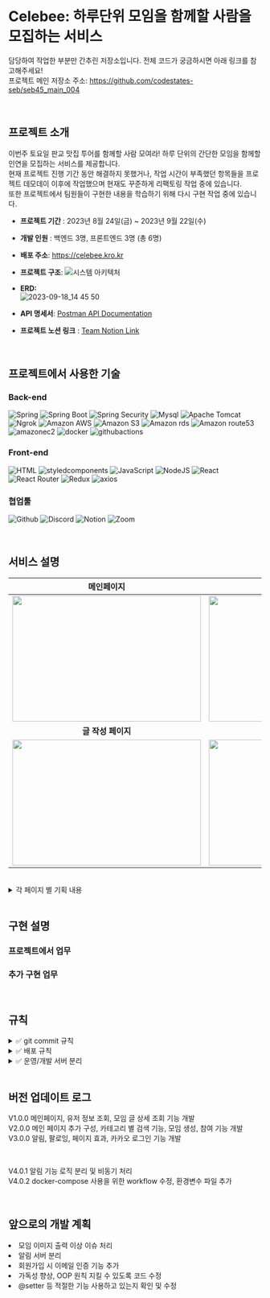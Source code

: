 # Celebee: 하루단위 모임을 함께할 사람을 모집하는 서비스 
담당하여 작업한 부분만 간추린 저장소입니다. 전체 코드가 궁금하시면 아래 링크를 참고해주세요! <br/> 
프로젝트 메인 저장소 주소: https://github.com/codestates-seb/seb45_main_004  <br/> 

<br/> 

## 프로젝트 소개

이번주 토요일 판교 맛집 투어를 함께할 사람 모여라! 하루 단위의 간단한 모임을 함께할 인연을 모집하는 서비스를 제공합니다. <br/> 
현재 프로젝트 진행 기간 동안 해결하지 못했거나, 작업 시간이 부족했던 항목들을 프로젝트 데모데이 이후에 작업했으며 현재도 꾸준하게 리팩토링 작업 중에 있습니다. <br/> 
또한 프로젝트에서 팀원들이 구현한 내용을 학습하기 위해 다시 구현 작업 중에 있습니다. <br/> 

- **프로젝트 기간** : 2023년 8월 24일(금) ~ 2023년 9월 22일(수) <br/> 
  
- **개발 인원** : 백엔드 3명, 프론트엔드 3명 (총 6명)
  
- **배포 주소**: https://celebee.kro.kr

- **프로젝트 구조**:
![시스템 아키텍처](https://github.com/Donga1125/Celebee/assets/96361421/c840fba6-4d58-4b16-8d3a-03a6f3f0f6dd)

- **ERD:** <br/> 
![2023-09-18_14 45 50](https://github.com/Donga1125/Celebee/assets/96361421/d407fe10-5712-48a6-be50-fb514f9634c4)

- **API 명세서**:
   <a href="https://documenter.getpostman.com/view/27566438/2s9Y5YT3fE#2f0b370e-db00-4398-ad98-30c515d21887"> Postman API Documentation  </a>


- **프로젝트 노션 링크** :
  <a href="https://rune-ship-1f2.notion.site/6f2bd5a0a6c24b67996a13271f9bcb03"> Team Notion Link  </a>

<br/> 

## 프로젝트에서 사용한 기술

### Back-end
![Spring](https://img.shields.io/badge/spring-6DB33F?style=for-the-badge&logo=spring&logoColor=white)
![Spring Boot](https://img.shields.io/badge/spring_boot_jpa-6DB33F?style=for-the-badge&logo=springboot&logoColor=white)
![Spring Security](https://img.shields.io/badge/spring_security-6DB33F?style=for-the-badge&logo=springsecurity&logoColor=white)
![Mysql](https://img.shields.io/badge/mysql-4479A1?style=for-the-badge&logo=mysql&logoColor=white)
![Apache Tomcat](https://img.shields.io/badge/apachetomcat-F8DC75?style=for-the-badge&logo=apachetomcat&logoColor=white)
![Ngrok](https://img.shields.io/badge/ngrok-1F1E37?style=for-the-badge&logo=ngrok&logoColor=white)
![Amazon AWS](https://img.shields.io/badge/amazonaws-232F3E?style=for-the-badge&logo=amazonaws&logoColor=white)
![Amazon S3](https://img.shields.io/badge/amazons3-569A31?style=for-the-badge&logo=amazons3&logoColor=white)
![Amazon rds](https://img.shields.io/badge/amazonrds-527FFF?style=for-the-badge&logo=amazonrds&logoColor=white)
![Amazon route53](https://img.shields.io/badge/amazonroute53-8C4FFF?style=for-the-badge&logo=amazonroute53&logoColor=white)
![amazonec2](https://img.shields.io/badge/amazonec2-FF9900?style=for-the-badge&logo=amazonec2&logoColor=white)
![docker](https://img.shields.io/badge/docker-2496ED?style=for-the-badge&logo=docker&logoColor=white)
![githubactions](https://img.shields.io/badge/githubactions-2088FF?style=for-the-badge&logo=githubactions&logoColor=white)


### Front-end

![HTML](https://img.shields.io/badge/html5-E34F26?style=for-the-badge&logo=html5&logoColor=white)
![styledcomponents](https://img.shields.io/badge/styledcomponents-DB7093?style=for-the-badge&logo=styledcomponents&logoColor=white)
![JavaScript](https://img.shields.io/badge/javascript-F7DF1E?style=for-the-badge&logo=javascript&logoColor=black)
![NodeJS](https://img.shields.io/badge/node.js-339933?style=for-the-badge&logo=nodedotjs&logoColor=black)
![React](https://img.shields.io/badge/react-61DAFB?style=for-the-badge&logo=react&logoColor=black)
![React Router](https://img.shields.io/badge/react_router-CA4245?style=for-the-badge&logo=reactrouter&logoColor=black)
![Redux](https://img.shields.io/badge/redux-764ABC?style=for-the-badge&logo=redux&logoColor=white)
![axios](https://img.shields.io/badge/axios-5A29E4?style=for-the-badge&logo=axios&logoColor=white)

### 협업툴

![Github](https://img.shields.io/badge/github-181717?style=for-the-badge&logo=github&logoColor=white)
![Discord](https://img.shields.io/badge/discord-5865F2?style=for-the-badge&logo=discord&logoColor=white)
![Notion](https://img.shields.io/badge/notion-000000?style=for-the-badge&logo=notion&logoColor=white)
![Zoom](https://img.shields.io/badge/zoom-2D8CFF?style=for-the-badge&logo=zoom&logoColor=white)

<br/> 

  ## 서비스 설명
  
|메인페이지|글 상세 페이지|
|:---:|:---:|
|<img src = "https://github.com/codestates-seb/seb45_main_004/assets/129840158/6c06f272-beee-4c30-9078-3b938e958e47" width = "375" height="250">|<img src = "https://github.com/codestates-seb/seb45_main_004/assets/129840158/47e1169c-5528-47ac-9fc2-109565daf31d" width = "375" height="250">|
|<b>글 작성 페이지</b>|<b>마이페이지</b>|
|<img src = "https://github.com/27Lia/fe-sprint-coz-shopping/assets/117743861/d26394d1-6a03-4773-9b62-bc45a1ab1f35" width = "375" height="250">|<img src = "https://github.com/codestates-seb/seb45_main_004/assets/129840158/a6aec436-671e-4c6f-9a62-4ac750004f92" width = "375" height="250">|

<br/> 
<details>
  <summary> 각 페이지 별 기획 내용 </summary>
   <div markdown="1">
    <details>
      <summary> 메인페이지 </summary>
       <div markdown="1">
        <ul>
          <li> 최신순 > 마감 전 > 마감 완료 순서로 우선순위를 설정하여 메인화면 모임 정렬</li>
          <li> 'ALL' 카테고리를 기본으로 하며, 카테고리 변경 시 해당하는 모임 출력</li>
          <li> 무한 스코롤으로 구현하여 많은 모임을 노출시킴 </li>
          <li> 모임 이미지에 전환 애니메이션을 적용해 생동감있는 메인 화면을 구성함 </li>
          <li> 모임 글 제목과 좋아요 수 노출</li>
          </ul>
      </div>
    </details>
 <details>
      <summary> 글 상세 페이지 </summary>
       <div markdown="1">
        <ul>
        <li> 모임에 대한 [날짜, 장소, 금액, 주최자 정보, 참여 인원, 상세 내용] 을 확인할 수 있음</li>
        <li> 'Join' 버튼을 클릭하여 모임에 참여할 수 있음 </li> 
        <li> 원활한 모임 진행을 위해 모임 삭제, 수정, 참여 취소 기능은 지원하지 않는 것으로 기획함 </li>
        <li> 유저 프로필 이미지를 클릭하면 해당 유저의 마이페이지로 화면 전환됨 </li>
          </ul>
      </div>
    </details>
<details>
      <summary> 글 작성 페이지 </summary>
       <div markdown="1">
        <ul>
        <li> 모임 진행 전 인원을 확정하고자 원하는 모임 날짜 2일 전에 자동 마감되도록 기획 </li>
        <li> [제목, 모임 날짜, 인원, 상세 설명, 카테고리, 모임 장소, 이미지] 를 작성자가 결정할 수 있음 </li>
        <li> 위 내용을 모두 작성해야 모임 글 생성이 가능함 </li>
        <li> 선택한 카테고리에 따라 선택할 수 있는 이미지가 변경됨 </li>
          </ul>
      </div>
    </details>
 <details>
      <summary> 마이페이지 </summary>
       <div markdown="1">
        <ul>
        <li> [프로필 이미지 변경, 소개 글 변경, 좋아한 모임 확인, 참여한 모임 확인] 기능을 할 수 있음 </li>
        <li> 모임 이미지 클릭 시 해당 모임의 상세 페이지로 화면 전환됨 </li>
        <li> 타인의 마이페이지를 확인할 수 있으며, 해당 유저가 좋아한 모임과 참여한 모임을 확인할 수 있음 </li>
        <li> 유저 팔로우 기능은 추후 업데이트 예정임 </li>
          </ul>
      </div>
    </details>

  </div>
</details>

<br/> 


## 구현 설명

### 프로젝트에서 업무 

### 추가 구현 업무 

<br/> 

## 규칙
<details>
  <summary>✅ git commit 규칙</summary>
   <div markdown="1">
     
  |Type|내용|
  |----|---|
  |feat|새로운 기능 추가|
  |fix|버그 수정|
  |docs|문서 수정|
  |style|코드 포맷팅, 세미콜론 누락 (코드변경 x)|
  |refactor|코드 리팩토링|
  
  **사용 예시**
  [직무] Type : 변경 내용
  ex) header 컴포넌트 작업 완료 ➡️
  [FE]feat : header component 작업 완료
      
</details>
  </div>

<details>
  <summary>✅ 배포 규칙</summary>
   <div markdown="1">
    <ul>
    <li> 매 스프린트 마감일 16시에 빌드 및 배포를 진행하며, 배포 완료 후 2시간동안 테스트를 진행한다. (default) </li>
    <li> 서버 배포 - 백엔드 기능 구현이 완료되면 3인이 기능 테스트 진행 후 배포 진행한다. </li>
    <li> 클라이언트 배포 - 매 스프린트 마감 후 취합하여 진행한다. </li>
    <li> 배포 날짜 또는 시간에 대해 변경이 필요할 시 소통 코어 타임에 공유한다. </li>
    <li> 배포 버전은 현재 스프린트를 기준으로 정한다. ex_스프린트1 작업물 배포 시 V1.0.0 ~ </li>
      </ul>
  </div>
</details>

<details>
  <summary>✅ 운영/개발 서버 분리</summary>
   <div markdown="1">
    <ul>
  <li> 리팩토링한 내용(feat_FE/BE) -> dev 브렌치로 업로드 -> 개발 서버에 배포하여 확인 </li>
  <li> 서비스중인 곳에서 버그 수정 필요 시 -> main 브렌치에서 바로 fix or hotfix로 push.  </li>
  <li> 개발 서버에서 테스트 완료하여 서비스 할 사항  -> main 브랜치로 merge -> 운영서버에 배포하여 확인  </li>
      </ul>
  </div>
</details>

<br/> 

## 버전 업데이트 로그
V1.0.0 메인페이지, 유저 정보 조회, 모임 글 상세 조회 기능 개발<br/> 
V2.0.0 메인 페이지 추가 구성, 카테고리 별 검색 기능, 모임 생성, 참여 기능 개발<br/> 
V3.0.0 알림, 팔로잉, 페이지 효과, 카카오 로그인 기능 개발 <br/> 

<br/> 

V4.0.1 알림 기능 로직 분리 및 비동기 처리 <br/> 
V4.0.2 docker-compose 사용을 위한 workflow 수정, 환경변수 파일 추가 <br/> 

<br/> 

## 앞으로의 개발 계획
<li> 모임 이미지 출력 이상 이슈 처리 </li>
<li> 알림 서버 분리 </li>
<li> 회원가입 시 이메일 인증 기능 추가 </li>
<li> 가독성 향상, OOP 원칙 지킬 수 있도록 코드 수정 </li>
<li> @setter 등 적절한 기능 사용하고 있는지 확인 및 수정 </li>
